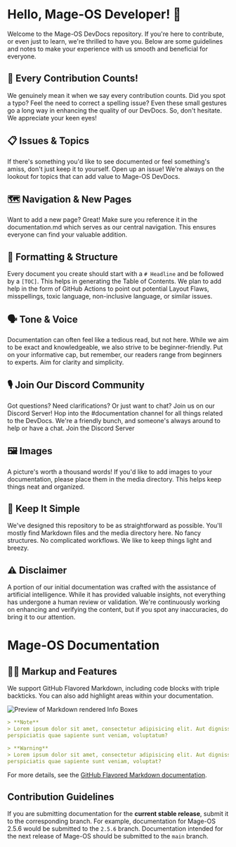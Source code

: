 # Hello, Mage-OS Developer! 👋

Welcome to the Mage-OS DevDocs repository. If you're here to contribute, or even just to learn, we're thrilled to have
you. Below are some guidelines and notes to make your experience with us smooth and beneficial for everyone.

## 🎉 Every Contribution Counts!

We genuinely mean it when we say every contribution counts. Did you spot a typo? Feel the need to correct a spelling
issue? Even these small gestures go a long way in enhancing the quality of our DevDocs. So, don't hesitate. We
appreciate your keen eyes!

## 📋 Issues & Topics

If there's something you'd like to see documented or feel something's amiss, don't just keep it to yourself. Open up an
issue! We're always on the lookout for topics that can add value to Mage-OS DevDocs.

## 🗺 Navigation & New Pages

Want to add a new page? Great! Make sure you reference it in the documentation.md which serves as our central
navigation. This ensures everyone can find your valuable addition.

## 📄 Formatting & Structure

Every document you create should start with a `# Headline` and be followed by a `[TOC]`. This helps in generating the
Table of Contents. We plan to add help in the form of GitHub Actions to point out potential Layout Flaws, misspellings,
toxic language, non-inclusive language, or similar issues.

## 🗣 Tone & Voice

Documentation can often feel like a tedious read, but not here. While we aim to be exact and knowledgeable, we also
strive to be beginner-friendly. Put on your informative cap, but remember, our readers range from beginners to experts.
Aim for clarity and simplicity.

## 🎙 Join Our Discord Community

Got questions? Need clarifications? Or just want to chat? Join us on our Discord Server! Hop into the #documentation
channel for all things related to the DevDocs. We're a friendly bunch, and someone's always around to help or have a
chat. Join the Discord Server

## 🖼 Images

A picture's worth a thousand words! If you'd like to add images to your documentation, please place them in the media
directory. This helps keep things neat and organized.

## 🚀 Keep It Simple

We've designed this repository to be as straightforward as possible. You'll mostly find Markdown files and the media
directory here. No fancy structures. No complicated workflows. We like to keep things light and breezy.

## ⚠️ Disclaimer

A portion of our initial documentation was crafted with the assistance of artificial intelligence. While it has provided
valuable insights, not everything has undergone a human review or validation. We're continuously working on enhancing
and verifying the content, but if you spot any inaccuracies, do bring it to our attention.

# Mage-OS Documentation

## 💅🏻 Markup and Features

We support GitHub Flavored Markdown, including code blocks with triple backticks. You can also add highlight areas
within your documentation.

![Preview of Markdown rendered Info Boxes](media%2Fpreview_of_info_boxes.png)

```markdown
> **Note**  
> Lorem ipsum dolor sit amet, consectetur adipisicing elit. Aut dignissimos dolorum exercitationem fuga maxime
perspiciatis quae sapiente sunt veniam, voluptatum?

> **Warning**  
> Lorem ipsum dolor sit amet, consectetur adipisicing elit. Aut dignissimos dolorum exercitationem fuga maxime
perspiciatis quae sapiente sunt veniam, voluptat?
```

For more details, see
the [GitHub Flavored Markdown documentation](https://help.github.com/articles/github-flavored-markdown/).

## Contribution Guidelines

If you are submitting documentation for the **current stable release**, submit it to the corresponding branch. For
example, documentation for Mage-OS 2.5.6 would be submitted to the `2.5.6` branch. Documentation intended for the next
release of Mage-OS should be submitted to the `main` branch.